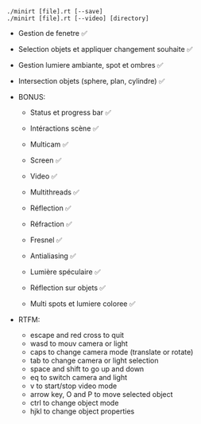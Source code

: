 ```
./minirt [file].rt [--save]
./minirt [file].rt [--video] [directory]
```

- Gestion de fenetre ✅
- Selection objets et appliquer changement souhaite ✅
- Gestion lumiere ambiante, spot et ombres ✅
- Intersection objets (sphere, plan, cylindre) ✅

- BONUS:
	- Status et progress bar ✅
	- Intéractions scène ✅
	- Multicam ✅
	- Screen ✅
	- Video ✅
	- Multithreads ✅

	- Réflection ✅
	- Réfraction ✅
	- Fresnel ✅
	- Antialiasing ✅
	- Lumière spéculaire ✅
	- Réflection sur objets ✅
	- Multi spots et lumiere coloree ✅


- RTFM:
	- escape and red cross to quit
	- wasd to mouv camera or light
	- caps to change camera mode (translate or rotate)
	- tab to change camera or light selection
	- space and shift to go up and down
	- eq to switch camera and light
	- v to start/stop video mode
	- arrow key, O and P to move selected object
	- ctrl to change object mode
	- hjkl to change object properties
